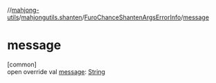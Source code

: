 //[mahjong-utils](../../../index.md)/[mahjongutils.shanten](../index.md)/[FuroChanceShantenArgsErrorInfo](index.md)/[message](message.md)

# message

[common]\
open override val [message](message.md): [String](https://kotlinlang.org/api/latest/jvm/stdlib/kotlin/-string/index.html)
